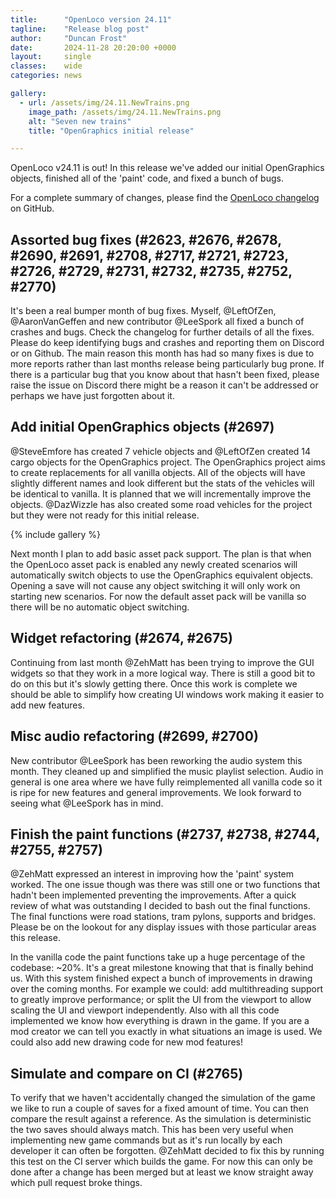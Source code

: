 ```yaml
---
title:      "OpenLoco version 24.11"
tagline:    "Release blog post"
author:     "Duncan Frost"
date:       2024-11-28 20:20:00 +0000
layout:     single
classes:    wide
categories: news

gallery:
  - url: /assets/img/24.11.NewTrains.png
    image_path: /assets/img/24.11.NewTrains.png
    alt: "Seven new trains"
    title: "OpenGraphics initial release"

---
```


OpenLoco v24.11 is out! In this release we've added our initial OpenGraphics objects,
finished all of the 'paint' code, and fixed a bunch of bugs.

For a complete summary of changes, please find the
[OpenLoco changelog](https://github.com/OpenLoco/OpenLoco/releases/tag/v24.11) on GitHub.

## Assorted bug fixes (#2623, #2676, #2678, #2690, #2691, #2708, #2717, #2721, #2723, #2726, #2729, #2731, #2732, #2735, #2752, #2770)

It's been a real bumper month of bug fixes. Myself, @LeftOfZen, @AaronVanGeffen and new contributor
@LeeSpork all fixed a bunch of crashes and bugs. Check the changelog for further details of all the
fixes. Please do keep identifying bugs and crashes and reporting them on Discord or on Github. The
main reason this month has had so many fixes is due to more reports rather than last months release
being particularly bug prone. If there is a particular bug that you know about that hasn't been 
fixed, please raise the issue on Discord there might be a reason it can't be addressed or perhaps we
have just forgotten about it.

## Add initial OpenGraphics objects (#2697)

@SteveEmfore has created 7 vehicle objects and @LeftOfZen created 14 cargo objects for the
OpenGraphics project. The OpenGraphics project aims to create replacements for all vanilla
objects. All of the objects will have slightly different names and look different but the stats of
the vehicles will be identical to vanilla. It is planned that we will incrementally improve the
objects. @DazWizzle has also created some road vehicles for the project but they were not ready for
this initial release.

{% include gallery %}

Next month I plan to add basic asset pack support. The plan is that when the OpenLoco asset pack
is enabled any newly created scenarios will automatically switch objects to use the OpenGraphics
equivalent objects. Opening a save will not cause any object switching it will only work on
starting new scenarios. For now the default asset pack will be vanilla so there will be no
automatic object switching.

## Widget refactoring (#2674, #2675)

Continuing from last month @ZehMatt has been trying to improve the GUI widgets so that they work in
a more logical way. There is still a good bit to do on this but it's slowly getting there. Once this
work is complete we should be able to simplify how creating UI windows work making it easier to add
new features.

## Misc audio refactoring (#2699, #2700)

New contributor @LeeSpork has been reworking the audio system this month. They cleaned up and
simplified the music playlist selection. Audio in general is one area where we have fully
reimplemented all vanilla code so it is ripe for new features and general improvements. We look
forward to seeing what @LeeSpork has in mind.

## Finish the paint functions (#2737, #2738, #2744, #2755, #2757)

@ZehMatt expressed an interest in improving how the 'paint' system worked. The one issue though
was there was still one or two functions that hadn't been implemented preventing the improvements.
After a quick review of what was outstanding I decided to bash out the final functions. The final
functions were road stations, tram pylons, supports and bridges. Please be on the lookout for any
display issues with those particular areas this release.

In the vanilla code the paint functions take up a huge percentage of the codebase: ~20%. It's a great
milestone knowing that that is finally behind us. With this system finished expect a bunch of
improvements in drawing over the coming months. For example we could: add multithreading support to greatly
improve performance; or split the UI from the viewport to allow scaling the UI and viewport
independently. Also with all this code implemented we know how everything is drawn in the game. If
you are a mod creator we can tell you exactly in what situations an image is used. We could also
add new drawing code for new mod features!

## Simulate and compare on CI (#2765)

To verify that we haven't accidentally changed the simulation of the game we like to run a couple
of saves for a fixed amount of time. You can then compare the result against a reference. As the
simulation is deterministic the two saves should always match. This has been very useful when
implementing new game commands but as it's run locally by each developer it can often be forgotten.
@ZehMatt decided to fix this by running this test on the CI server which builds the game. For now
this can only be done after a change has been merged but at least we know straight away which pull
request broke things.
